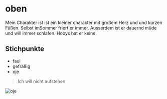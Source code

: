 # oben

Mein Charakter ist ist ein kleiner charakter mit großem Herz und und kurzen Füßen. Selbst imSommer friert er immer. Ausserdem ist er dauernd müde und will immer schlafen. Hobys hat er keine.

## Stichpunkte

* faul
* gefräßig
* oje

> Ich will nicht aufstehen

<img src="https://ux4.edvschule-plattling.de/m/b.png" alt="oje" />

